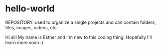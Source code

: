 # hello-world
REPOSITORY: used to organize a single projects and can contain folders, files, images, videos, etc. 

Hi all! My name is Esther and I'm new to this coding thing. Hopefully I'll learn more soon :) 
